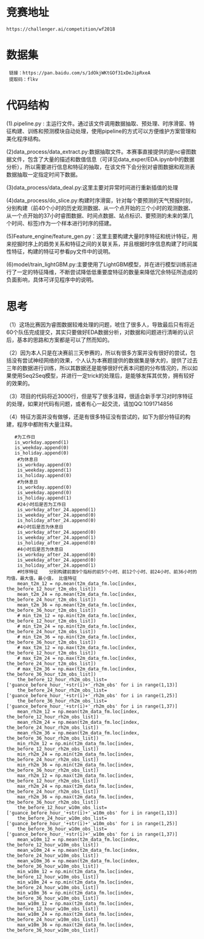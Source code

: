 # 竞赛地址
    https://challenger.ai/competition/wf2018
    
# 数据集
     链接：https://pan.baidu.com/s/1dOkjWKtGOf31xDeJipRxeA 
     提取码：flkv 
     
# 代码结构
(1).pipeline.py : 主运行文件。通过该文件调用数据抽取、预处理、时序滑窗、特征构建、训练和预测模块自动处理，使用pipeline的方式可以方便维护方案管理和美化程序结构。

(2)data_process/data_extract.py:数据抽取文件。本赛事直接提供的是nc睿图数据文件，包含了大量的描述和数值信息（可详见data_exper/EDA.ipynb中的数据分析），所以需要进行信息和特征的抽取，在该文件下会分别对睿图数据和观测表数据抽取一定指定时间下数据。

(3)data_process/data_deal.py:这里主要对异常时间进行重新插值的处理

(4)data_process/do_slice.py:构建时序滑窗，针对每个要预测的天气预报时刻，分别构建（前40个小时的历史观测数据、从一个点开始的三个小时的观测数据、从一个点开始的37小时睿图数据、时间点数据、站点标识、要预测的未来的第几个时间、标签)作为一个样本进行时序的搭建。

(5)Feature_engine/feature_gen.py：这里主要构建大量时序特征和统计特征，用来挖掘时序上的趋势关系和特征之间的关联关系，并且根据时序信息构建了时间属性特征，构建的特征可参看py文件中的说明。

(6)model/train_lightGBM.py:主要使用了LightGBM模型，并在进行模型训练前进行了一定的特征降维，不断尝试降低低重要度特征的数量来降低冗余特征所造成的负面影响，具体可详见程序中的说明。

# 思考
（1）这场比赛因为睿图数据较难处理的问题，唬住了很多人，导致最后只有将近60个队伍完成提交，其实只要做好EDA数据分析，对数据和问题进行清晰的认识后，基本的思路和方案都是可以了然而知的。

（2）因为本人只是在决赛前三天参赛的，所以有很多方案并没有很好的尝试，包括没有尝试神经网络的效果，个人认为本赛题提供的数据集是够大的，提供了过去三年的数据进行训练，所以其数据还是能够很好代表本问题的分布情况的，所以如果使用Seq2Seq模型，并进行一定trick的处理后，是能够发挥其优势，拥有较好的效果的。

（3）项目的代码将近3000行，但是写了很多注释，很适合新手学习对时序特征的处理，如果对代码有问题，或者有心一起交流，请加QQ:1091714856

（4）特征方面并没有做够，还是有很多特征没有尝试的，如下为部分特征的构建，程序中都附有大量注释。
        
       #为工作日
       is_workday.append(1)
       is_weekday.append(0)
       is_holiday.append(0)
        #为休息日
        is_workday.append(0)
        is_weekday.append(1)
        is_holiday.append(0)
        #为休息日
        is_workday.append(0)
        is_weekday.append(0)
        is_holiday.append(1)
        #24小时后是否为工作日
        is_workday_after_24.append(1)
        is_weekday_after_24.append(0)
        is_holiday_after_24.append(0)
        #4小时后是否为休息日
        is_workday_after_24.append(0)
        is_weekday_after_24.append(1)
        is_holiday_after_24.append(0)
        #4小时后是否为休息日
        is_workday_after_24.append(0)
        is_weekday_after_24.append(0)
        is_holiday_after_24.append(1)
        #时序特征    分别构建前面9个指标的前5个小时、前12个小时、前24小时、前36小时的均值，最大值，最小值， 比值特征
        mean_t2m_12 = np.mean(t2m_data_fm.loc[index, the_before_12_hour_t2m_obs_list])
        mean_t2m_24 = np.mean(t2m_data_fm.loc[index, the_before_24_hour_t2m_obs_list])
        mean_t2m_36 = np.mean(t2m_data_fm.loc[index, the_before_36_hour_t2m_obs_list])
        # min_t2m_12 = np.min(t2m_data_fm.loc[index, the_before_12_hour_t2m_obs_list])
        # min_t2m_24 = np.min(t2m_data_fm.loc[index, the_before_24_hour_t2m_obs_list])
        # min_t2m_36 = np.min(t2m_data_fm.loc[index, the_before_36_hour_t2m_obs_list])
        # max_t2m_12 = np.max(t2m_data_fm.loc[index, the_before_12_hour_t2m_obs_list])
        # max_t2m_24 = np.max(t2m_data_fm.loc[index, the_before_24_hour_t2m_obs_list])
        # max_t2m_36 = np.max(t2m_data_fm.loc[index, the_before_36_hour_t2m_obs_list])
        the_before_12_hour_rh2m_obs_list=['guance_before_hour_'+str(i)+'_rh2m_obs' for i in range(1,13)]
        the_before_24_hour_rh2m_obs_list=['guance_before_hour_'+str(i)+'_rh2m_obs' for i in range(1,25)]
        the_before_36_hour_rh2m_obs_list=['guance_before_hour_'+str(i)+'_rh2m_obs' for i in range(1,37)]
        mean_rh2m_12 = np.mean(t2m_data_fm.loc[index, the_before_12_hour_rh2m_obs_list])
        mean_rh2m_24 = np.mean(t2m_data_fm.loc[index, the_before_24_hour_rh2m_obs_list])
        mean_rh2m_36 = np.mean(t2m_data_fm.loc[index, the_before_36_hour_rh2m_obs_list])
        min_rh2m_12 = np.min(t2m_data_fm.loc[index, the_before_12_hour_rh2m_obs_list])
        min_rh2m_24 = np.min(t2m_data_fm.loc[index, the_before_24_hour_rh2m_obs_list])
        min_rh2m_36 = np.min(t2m_data_fm.loc[index, the_before_36_hour_rh2m_obs_list])
        max_rh2m_12 = np.max(t2m_data_fm.loc[index, the_before_12_hour_rh2m_obs_list])
        max_rh2m_24 = np.max(t2m_data_fm.loc[index, the_before_24_hour_rh2m_obs_list])
        max_rh2m_36 = np.max(t2m_data_fm.loc[index, the_before_36_hour_rh2m_obs_list])
        the_before_12_hour_w10m_obs_list=['guance_before_hour_'+str(i)+'_w10m_obs' for i in range(1,13)]
        the_before_24_hour_w10m_obs_list=['guance_before_hour_'+str(i)+'_w10m_obs' for i in range(1,25)]
        the_before_36_hour_w10m_obs_list=['guance_before_hour_'+str(i)+'_w10m_obs' for i in range(1,37)]
        mean_w10m_12 = np.mean(t2m_data_fm.loc[index, the_before_12_hour_w10m_obs_list])
        mean_w10m_24 = np.mean(t2m_data_fm.loc[index, the_before_24_hour_w10m_obs_list])
        mean_w10m_36 = np.mean(t2m_data_fm.loc[index, the_before_36_hour_w10m_obs_list])
        min_w10m_12 = np.min(t2m_data_fm.loc[index, the_before_12_hour_w10m_obs_list])
        min_w10m_24 = np.min(t2m_data_fm.loc[index, the_before_24_hour_w10m_obs_list])
        min_w10m_36 = np.min(t2m_data_fm.loc[index, the_before_36_hour_w10m_obs_list])
        max_w10m_12 = np.max(t2m_data_fm.loc[index, the_before_12_hour_w10m_obs_list])
        max_w10m_24 = np.max(t2m_data_fm.loc[index, the_before_24_hour_w10m_obs_list])
        max_w10m_36 = np.max(t2m_data_fm.loc[index, the_before_36_hour_w10m_obs_list])

